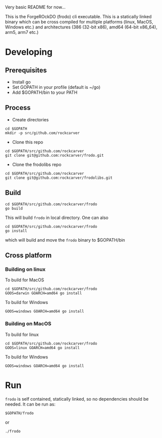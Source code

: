 Very basic README for now...

This is the ForgeROckDO (frodo) cli executable. This is a statically linked binary which can be cross compiled for multiple platforms (linux, MacOS, Windows etc.) and architectures (386 (32-bit x86), amd64 (64-bit x86_64), arm5, arm7 etc.)

# Developing

## Prerequisites
- Install go
- Set GOPATH in your profile (default is ~/go)
- Add $GOPATH/bin to your PATH

## Process
- Create directories
```
cd $GOPATH
mkdir -p src/github.com/rockcarver
```
- Clone this repo
```
cd $GOPATH/src/github.com/rockcarver
git clone git@github.com:rockcarver/frodo.git
```
- Clone the frodolibs repo
```
cd $GOPATH/src/github.com/rockcarver
git clone git@github.com:rockcarver/frodolibs.git
```

## Build
```
cd $GOPATH/src/github.com/rockcarver/frodo
go build
```
This will build `frodo` in local directory. One can also
```
cd $GOPATH/src/github.com/rockcarver/frodo
go install
```
which will build and move the `frodo` binary to $GOPATH/bin


## Cross platform
### Building on linux

To build for MacOS
```
cd $GOPATH/src/github.com/rockcarver/frodo
GOOS=darwin GOARCH=amd64 go install
```
To build for Windows
```
GOOS=windows GOARCH=amd64 go install
```

### Building on MacOS
To build for linux
```
cd $GOPATH/src/github.com/rockcarver/frodo
GOOS=linux GOARCH=amd64 go install
```
To build for Windows
```
GOOS=windows GOARCH=amd64 go install
```

# Run
`frodo` is self contained, statically linked, so no dependencies should be needed. It can be run as:
```
$GOPATH/frodo
```
or
```
./frodo
```

